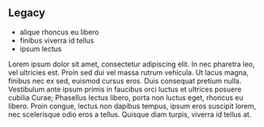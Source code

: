 ## Legacy

* alique rhoncus eu libero
* finibus viverra id tellus
* ipsum lectus

Lorem ipsum dolor sit amet, consectetur adipiscing elit. In nec pharetra leo, vel ultricies est. Proin sed dui vel massa rutrum vehicula. Ut lacus magna, finibus nec ex sed, euismod cursus eros. Duis consequat pretium nulla. Vestibulum ante ipsum primis in faucibus orci luctus et ultrices posuere cubilia Curae; Phasellus lectus libero, porta non luctus eget, rhoncus eu libero. Proin congue, lectus non dapibus tempus, ipsum eros suscipit lorem, nec scelerisque odio eros a tellus. Quisque diam turpis, viverra id tellus at.
